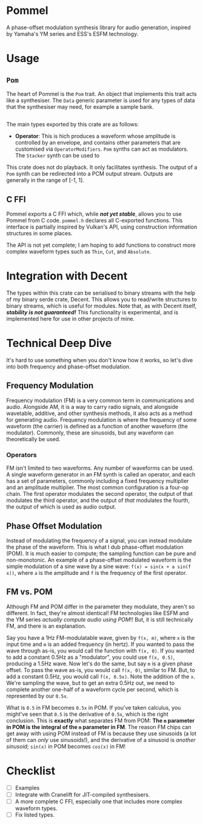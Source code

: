 # Pommel
A phase-offset modulation synthesis library for audio generation, inspired by Yamaha's YM series and ESS's ESFM technology.

# Usage
## `Pom`
The heart of Pommel is the `Pom` trait. An object that implements this trait acts like a synthesiser. The `Data` generic parameter is used for any types of data that the synthesiser may need, for example a sample bank.

## 
The main types exported by this crate are as follows:
- **Operator**: This is hich produces a waveform whose amplitude is controlled by an envelope, and contains other parameters that are customised via `OperatorModifiers`. `Pom` synths can act as modulators. The `Stacker` synth can be used to 

This crate does not do playback. It only facilitates synthesis. The output of a `Pom` synth can be redirected into a PCM output stream. Outputs are generally in the range of [-1, 1].

## C FFI
Pommel exports a C FFI which, while ***not yet stable***, allows you to use Pommel from C code. `pommel.h` declares all C-exported functions. This interface is partially inspired by Vulkan's API, using construction information structures in some places.

The API is not yet complete; I am hoping to add functions to construct more complex waveform types such as `Thin`, `Cut`, and `Absolute`.

# Integration with Decent
The types within this crate can be serialised to binary streams with the help of my binary serde crate, Decent. This allows you to read/write structures to binary streams, which is useful for modules. Note that, as with Decent itself, ***stability is not guaranteed!*** This functionality is experimental, and is implemented here for use in other projects of mine.

# Technical Deep Dive
It's hard to use something when you don't know how it works, so let's dive into both frequency and phase-offset modulation.

## Frequency Modulation
Frequency modulation (FM) is a very common term in communications and audio. Alongside AM, it is a way to carry radio signals, and alongside wavetable, additive, and other synthesis methods, it also acts as a method for generating audio. Frequency modulation is where the frequency of some waveform (the carrier) is defined as a function of another waveform (the modulator). Commonly, these are sinusoids, but any waveform can theoretically be used.

### Operators
FM isn't limited to two waveforms. Any number of waveforms can be used. A single waveform generator in an FM synth is called an operator, and each has a set of parameters, commonly including a fixed frequency multiplier and an amplitude multiplier. The most common configuration is a four-op chain. The first operator modulates the second operator, the output of that modulates the third operator, and the output of *that* modulates the fourth, the output of which is used as audio output.

## Phase Offset Modulation
Instead of modulating the frequency of a signal, you can instead modulate the phase of the waveform. This is what I dub phase-offset modulation (POM). It is much easier to compute; the sampling function can be pure and non-monotonic. An example of a phase-offset modulated waveform is the simple modulation of a sine wave by a sine wave: `f(x) = sin(x + a sin(f x))`, where `a` is the amplitude and `f` is the frequency of the first operator.

## FM vs. POM
Although FM and POM differ in the parameter they modulate, they aren't so different. In fact, they're almost identical! FM technologies like ESFM and the YM series *actually compute audio using POM*!! But, it is still technically FM, and there is an explanation.

Say you have a 1Hz FM-modulatable wave, given by `f(x, m)`, where `x` is the input time and `m` is an added frequency (in hertz). If you wanted to pass the wave through as-is, you would call the function with `f(x, 0)`. If you wanted to add a constant 0.5Hz as a "modulator", you could use `f(x, 0.5)`, producing a 1.5Hz wave. Now let's do the same, but say `m` is a given phase offset. To pass the wave as-is, you would call `f(x, 0)`, similar to FM. But, to add a constant 0.5Hz, you would call `f(x, 0.5x)`. Note the addition of the `x`. We're sampling the wave, but to get an extra 0.5Hz out, we need to complete another one-half of a waveform cycle per second, which is represented by our `0.5x`.

What is `0.5` in FM becomes `0.5x` in POM. If you've taken calculus, you might've seen that `0.5` is the derivative of `0.5x`, which is the right conclusion. This is **exactly** what separates FM from POM: **The `m` parameter in POM is the integral of the `m` parameter in FM**. The reason FM chips can get away with using POM instead of FM is because they use sinusoids (a lot of them can *only* use sinusoids!), and the derivative of a sinusoid is *another sinusoid*; `sin(x)` in POM becomes `cos(x)` in FM!

# Checklist
- [ ] Examples
- [ ] Integrate with Cranelift for JIT-compiled synthesisers.
- [ ] A more complete C FFI, especially one that includes more complex waveform types.
- [ ] Fix listed types.

